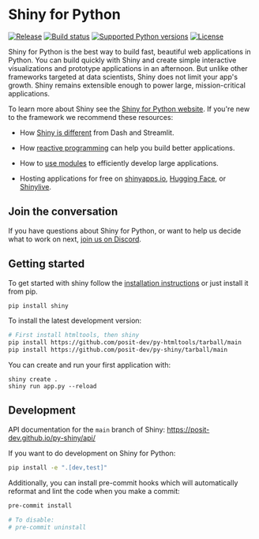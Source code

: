 Shiny for Python
================

[![Release](https://img.shields.io/github/v/release/rstudio/py-shiny)](https://img.shields.io/github/v/release/rstudio/py-shiny)
[![Build status](https://img.shields.io/github/actions/workflow/status/rstudio/py-shiny/pytest.yaml?branch=main)](https://img.shields.io/github/actions/workflow/status/rstudio/py-shiny/pytest.yaml?branch=main)
[![Supported Python versions](https://img.shields.io/pypi/pyversions/deptry)](https://pypi.org/project/deptry/)
[![License](https://img.shields.io/github/license/rstudio/py-shiny)](https://img.shields.io/github/license/rstudio/py-shiny)

Shiny for Python is the best way to build fast, beautiful web applications in Python. You can build quickly with Shiny and create simple interactive visualizations and prototype applications in an afternoon. But unlike other frameworks targeted at data scientists, Shiny does not limit your app's growth. Shiny remains extensible enough to power large, mission-critical applications.

To learn more about Shiny see the [Shiny for Python website](https://shiny.posit.co/py/). If you're new to the framework we recommend these resources:

-   How [Shiny is different](https://posit.co/blog/why-shiny-for-python/) from Dash and Streamlit.

-   How [reactive programming](https://shiny.posit.co/py/docs/reactive-programming.html) can help you build better applications.

-   How to [use modules](https://shiny.posit.co/py/docs/workflow-modules.html) to efficiently develop large applications.

-   Hosting applications for free on [shinyapps.io](https://shiny.posit.co/py/docs/deploy.html#deploy-to-shinyapps.io-cloud-hosting), [Hugging Face](https://shiny.posit.co/blog/posts/shiny-on-hugging-face/), or [Shinylive](https://shiny.posit.co/py/docs/shinylive.html).

## Join the conversation

If you have questions about Shiny for Python, or want to help us decide what to work on next, [join us on Discord](https://discord.gg/yMGCamUMnS).

## Getting started

To get started with shiny follow the [installation instructions](https://shiny.posit.co/py/docs/install.html) or just install it from pip.

``` sh
pip install shiny
```

To install the latest development version:

``` sh
# First install htmltools, then shiny
pip install https://github.com/posit-dev/py-htmltools/tarball/main
pip install https://github.com/posit-dev/py-shiny/tarball/main
```

You can create and run your first application with:

```
shiny create .
shiny run app.py --reload
```

## Development

API documentation for the `main` branch of Shiny: https://posit-dev.github.io/py-shiny/api/

If you want to do development on Shiny for Python:

``` sh
pip install -e ".[dev,test]"
```

Additionally, you can install pre-commit hooks which will automatically reformat and lint the code when you make a commit:

``` sh
pre-commit install

# To disable:
# pre-commit uninstall
```
